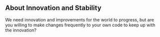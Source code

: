 ## About Innovation and Stability

We need innovation and improvements for the world to progress, but are you willing to make changes frequently to your own code to keep up with the innovation?